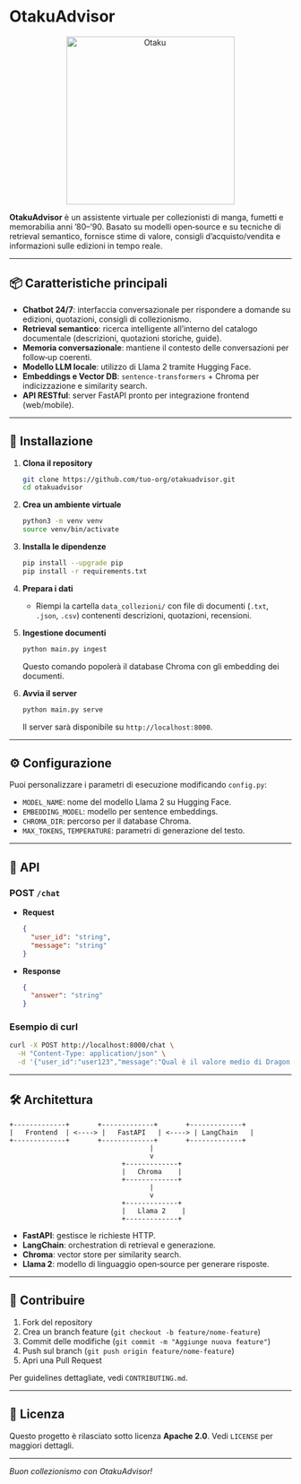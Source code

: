 # OtakuAdvisor
<p align="center">
  <img src="https://github.com/user-attachments/assets/aa6a3a69-e137-4d5e-9d99-7adcc75bea66" alt="Otaku" width="300" height="300">
</p>

**OtakuAdvisor** è un assistente virtuale per collezionisti di manga, fumetti e memorabilia anni ’80–’90. Basato su modelli open‑source e su tecniche di retrieval semantico, fornisce stime di valore, consigli d’acquisto/vendita e informazioni sulle edizioni in tempo reale.

---

## 📦 Caratteristiche principali

* **Chatbot 24/7**: interfaccia conversazionale per rispondere a domande su edizioni, quotazioni, consigli di collezionismo.
* **Retrieval semantico**: ricerca intelligente all’interno del catalogo documentale (descrizioni, quotazioni storiche, guide).
* **Memoria conversazionale**: mantiene il contesto delle conversazioni per follow‑up coerenti.
* **Modello LLM locale**: utilizzo di Llama 2 tramite Hugging Face.
* **Embeddings e Vector DB**: `sentence‑transformers` + Chroma per indicizzazione e similarity search.
* **API RESTful**: server FastAPI pronto per integrazione frontend (web/mobile).

---

## 🚀 Installazione

1. **Clona il repository**

   ```bash
   git clone https://github.com/tuo-org/otakuadvisor.git
   cd otakuadvisor
   ```

2. **Crea un ambiente virtuale**

   ```bash
   python3 -m venv venv
   source venv/bin/activate
   ```

3. **Installa le dipendenze**

   ```bash
   pip install --upgrade pip
   pip install -r requirements.txt
   ```

4. **Prepara i dati**

   * Riempi la cartella `data_collezioni/` con file di documenti (`.txt`, `.json`, `.csv`) contenenti descrizioni, quotazioni, recensioni.

5. **Ingestione documenti**

   ```bash
   python main.py ingest
   ```

   Questo comando popolerà il database Chroma con gli embedding dei documenti.

6. **Avvia il server**

   ```bash
   python main.py serve
   ```

   Il server sarà disponibile su `http://localhost:8000`.

---

## ⚙️ Configurazione

Puoi personalizzare i parametri di esecuzione modificando `config.py`:

* `MODEL_NAME`: nome del modello Llama 2 su Hugging Face.
* `EMBEDDING_MODEL`: modello per sentence embeddings.
* `CHROMA_DIR`: percorso per il database Chroma.
* `MAX_TOKENS`, `TEMPERATURE`: parametri di generazione del testo.

---

## 📄 API

### POST `/chat`

* **Request**

  ```json
  {
    "user_id": "string",
    "message": "string"
  }
  ```

* **Response**

  ```json
  {
    "answer": "string"
  }
  ```

### Esempio di curl

```bash
curl -X POST http://localhost:8000/chat \
  -H "Content-Type: application/json" \
  -d '{"user_id":"user123","message":"Qual è il valore medio di Dragon Ball #1?"}'
```

---

## 🛠️ Architettura

```
+-------------+       +-------------+       +-------------+
|   Frontend  | <----> |   FastAPI   | <----> | LangChain   |
+-------------+       +-------------+       +-------------+
                                   |
                                   v
                            +-------------+
                            |   Chroma    |
                            +-------------+
                                   |
                                   v
                            +-------------+
                            |   Llama 2    |
                            +-------------+
```

* **FastAPI**: gestisce le richieste HTTP.
* **LangChain**: orchestration di retrieval e generazione.
* **Chroma**: vector store per similarity search.
* **Llama 2**: modello di linguaggio open‑source per generare risposte.

---

## 🤝 Contribuire

1. Fork del repository
2. Crea un branch feature (`git checkout -b feature/nome-feature`)
3. Commit delle modifiche (`git commit -m "Aggiunge nuova feature"`)
4. Push sul branch (`git push origin feature/nome-feature`)
5. Apri una Pull Request

Per guidelines dettagliate, vedi `CONTRIBUTING.md`.

---

## 📝 Licenza

Questo progetto è rilasciato sotto licenza **Apache 2.0**. Vedi `LICENSE` per maggiori dettagli.

---

*Buon collezionismo con OtakuAdvisor!*
